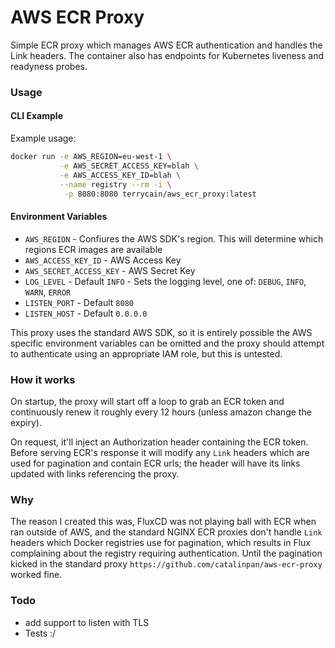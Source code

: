 # AWS ECR Proxy

Simple ECR proxy which manages AWS ECR authentication and handles the Link headers. 
The container also has endpoints for Kubernetes liveness and readyness probes.

### Usage

#### CLI Example

Example usage:
```bash
docker run -e AWS_REGION=eu-west-1 \
           -e AWS_SECRET_ACCESS_KEY=blah \
           -e AWS_ACCESS_KEY_ID=blah \
           --name registry --rm -i \
            -p 8080:8080 terrycain/aws_ecr_proxy:latest
```

#### Environment Variables

* `AWS_REGION` - Confiures the AWS SDK's region. This will determine which regions ECR images are available
* `AWS_ACCESS_KEY_ID` - AWS Access Key
* `AWS_SECRET_ACCESS_KEY` - AWS Secret Key
* `LOG_LEVEL` - Default `INFO` - Sets the logging level, one of: `DEBUG`, `INFO`, `WARN`, `ERROR`
* `LISTEN_PORT` - Default `8080`
* `LISTEN_HOST` - Default `0.0.0.0`

This proxy uses the standard AWS SDK, so it is entirely possible the AWS specific environment variables 
can be omitted and the proxy should attempt to authenticate using an appropriate IAM role, but this is untested.


### How it works

On startup, the proxy will start off a loop to grab an ECR token and continuously renew it roughly every 12 hours (unless amazon change the expiry).

On request, it'll inject an Authorization header containing the ECR token. Before serving ECR's response it will
modify any `Link` headers which are used for pagination and contain ECR urls; the header will have its links updated with links referencing the proxy.

### Why

The reason I created this was, FluxCD was not playing ball with ECR when ran outside of AWS, and the standard NGINX ECR proxies don't handle `Link` headers which Docker 
registries use for pagination, which results in Flux complaining about the registry requiring authentication. Until the pagination kicked in the standard proxy `https://github.com/catalinpan/aws-ecr-proxy` worked fine.

### Todo

* add support to listen with TLS
* Tests :/
